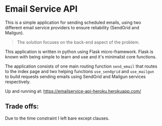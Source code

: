 # Email Service API
This is a simple application for sending scheduled emails, using two different email service providers to ensure reliability  (SendGrid and Mailgun).
>The solution focuses on the back-end aspect of the problem.

This application is written in python using Flask micro-framework. Flask is known with being simple to learn and use and it's minimalist core functions.

The application consists of one main routing function `send_email` that routes to the index page and two helping functions `use_sendgrid` and `use_mailgun` to build requests sending emails using SendGrid and Mailgun services respectively.

Up and running at: https://emailservice-api-heroku.herokuapp.com/
## Trade offs:
Due to the time constraint I left bare except clauses.

